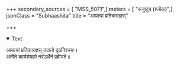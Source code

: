 +++
secondary_sources = [ "MSS_5071",]
meters = [ "अनुष्टुप् (श्लोक)",]
jsonClass = "Subhaashita"
title = "आयत्यां प्रतिकारज्ञस्"

+++

<details open><summary>Text</summary>

आयत्यां प्रतिकारज्ञस् तदात्वे दृढनिश्चयः।  
अतीते कार्यशेषज्ञो नरोऽर्थैर्न प्रहीयते॥
</details>
